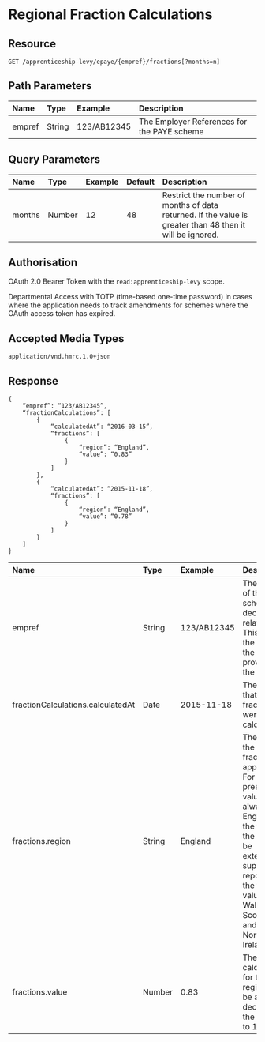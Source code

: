 # Regional Fraction Calculations

## Resource
    GET /apprenticeship-levy/epaye/{empref}/fractions[?months=n]

## Path Parameters
| Name | Type | Example | Description |
|:-|:-|:-|:-|
| empref | String | 123/AB12345 | The Employer References for the PAYE scheme |

## Query Parameters
| Name | Type | Example | Default | Description |
|:-|:-|:-|:-|:-|
| months | Number | 12 | 48 | Restrict the number of months of data returned. If the value is greater than 48 then it will be ignored. |

## Authorisation
OAuth 2.0 Bearer Token with the `read:apprenticeship-levy` scope.

Departmental Access with TOTP (time-based one-time password) in cases where the application needs to track amendments for schemes where the OAuth access token has expired.

## Accepted Media Types
    application/vnd.hmrc.1.0+json

## Response
```
{
	“empref”: “123/AB12345”,
	“fractionCalculations”: [
		{
			“calculatedAt”: “2016-03-15”,
			“fractions”: [
				{
					“region”: “England”,
					“value”: “0.83”
				}
			]
		},
		{
			“calculatedAt”: “2015-11-18”,
			“fractions”: [
				{
					“region”: “England”,
					“value”: “0.78”
				}
			]
		}
	]	
}
```

| Name | Type | Example | Description |
|:-|:-|:-|:-|
| empref | String | 123/AB12345 | The empref of the scheme the declarations relate to. This will be the same as the empref provided in the URL |
| fractionCalculations.calculatedAt | Date | 2015-11-18 | The date that the fractions were calculated |
| fractions.region | String | England | The region the specific fraction applies to. For the present this value will always be England. In the future the API may be extended to support reporting of the fraction values for Wales, Scotland and Northern Ireland |
| fractions.value | Number | 0.83 | The fraction calculated for the region. Will be a decimal in the range 0 to 1. |
 
 
